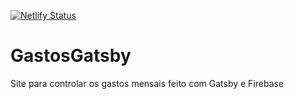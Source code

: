 [![Netlify Status](https://api.netlify.com/api/v1/badges/825d83ec-92bd-4806-99cf-2e7e2ae16b38/deploy-status)](https://app.netlify.com/sites/gastosgatsby/deploys)

# GastosGatsby

Site para controlar os gastos mensais feito com Gatsby e Firebase
